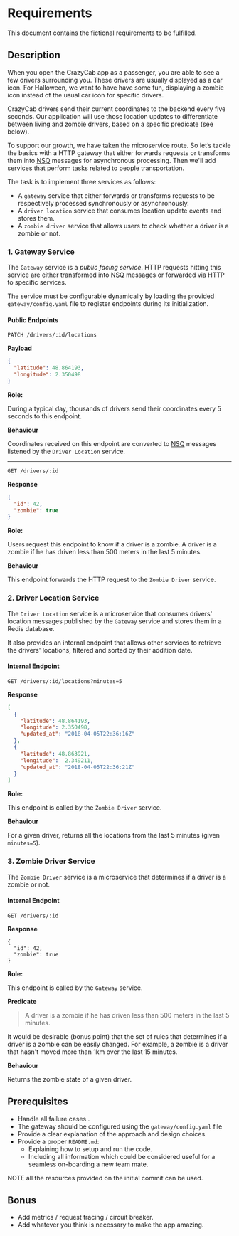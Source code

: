 # Requirements

This document contains the fictional requirements to be fulfilled.

## Description

When you open the CrazyCab app as a passenger, you are able to see a few drivers surrounding you.
These drivers are usually displayed as a car icon. For Halloween, we want to have have some fun, displaying a zombie icon instead of the usual car icon for specific drivers.

CrazyCab drivers send their current coordinates to the backend every five seconds. Our application will use those location updates to differentiate between living and zombie drivers, based on a specific predicate (see below).

To support our growth, we have taken the microservice route. So let’s tackle the basics with a HTTP gateway that either forwards requests or transforms them into [NSQ](https://github.com/nsqio/nsq) messages for asynchronous processing. Then we'll add services that perform tasks related to people transportation.

The task is to implement three services as follows:

* A `gateway` service that either forwards or transforms requests to be respectively processed synchronously or asynchronously.
* A `driver location` service that consumes location update events and stores them.
* A `zombie driver` service that allows users to check whether a driver is a zombie or not.

### 1. Gateway Service

The `Gateway` service is a _public facing service_.
HTTP requests hitting this service are either transformed into [NSQ](https://github.com/nsqio/nsq) messages or forwarded via HTTP to specific services.

The service must be configurable dynamically by loading the provided `gateway/config.yaml` file to register endpoints during its initialization.

#### Public Endpoints

`PATCH /drivers/:id/locations`

**Payload**

```json
{
  "latitude": 48.864193,
  "longitude": 2.350498
}
```

**Role:**

During a typical day, thousands of drivers send their coordinates every 5 seconds to this endpoint.

**Behaviour**

Coordinates received on this endpoint are converted to [NSQ](https://github.com/nsqio/nsq) messages listened by the `Driver Location` service.

---

`GET /drivers/:id`

**Response**

```json
{
  "id": 42,
  "zombie": true
}
```

**Role:**

Users request this endpoint to know if a driver is a zombie.
A driver is a zombie if he has driven less than 500 meters in the last 5 minutes.

**Behaviour**

This endpoint forwards the HTTP request to the `Zombie Driver` service.

### 2. Driver Location Service

The `Driver Location` service is a microservice that consumes drivers' location messages published by the `Gateway` service and stores them in a Redis database.

It also provides an internal endpoint that allows other services to retrieve the drivers' locations, filtered and sorted by their addition date.

#### Internal Endpoint

`GET /drivers/:id/locations?minutes=5`

**Response**

```json
[
  {
    "latitude": 48.864193,
    "longitude": 2.350498,
    "updated_at": "2018-04-05T22:36:16Z"
  },
  {
    "latitude": 48.863921,
    "longitude":  2.349211,
    "updated_at": "2018-04-05T22:36:21Z"
  }
]
```

**Role:**

This endpoint is called by the `Zombie Driver` service.

**Behaviour**

For a given driver, returns all the locations from the last 5 minutes (given `minutes=5`).


### 3. Zombie Driver Service

The `Zombie Driver` service is a microservice that determines if a driver is a zombie or not.

#### Internal Endpoint

`GET /drivers/:id`

**Response**

```
{
  "id": 42,
  "zombie": true
}
```

**Role:**

This endpoint is called by the `Gateway` service.

**Predicate**

> A driver is a zombie if he has driven less than 500 meters in the last 5 minutes.


It would be desirable (bonus point) that the set of rules that determines if a driver is a zombie can be easily changed. For example, a zombie is a driver that hasn't moved more than 1km over the last 15 minutes.


**Behaviour**

Returns the zombie state of a given driver.


## Prerequisites

* Handle all failure cases..
* The gateway should be configured using the `gateway/config.yaml` file
* Provide a clear explanation of the approach and design choices.
* Provide a proper `README.md`:
  * Explaining how to setup and run the code.
  * Including all information which could be considered useful for a seamless on-boarding a new team mate.


NOTE all the resources provided on the initial commit can be used.

## Bonus

* Add metrics / request tracing / circuit breaker.
* Add whatever you think is necessary to make the app amazing.
